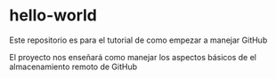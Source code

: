 # hello-world
Este repositorio es para el tutorial de como empezar a manejar GitHub

El proyecto nos enseñará como manejar los aspectos básicos de el almacenamiento remoto de GitHub

